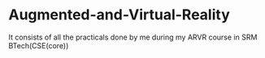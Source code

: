 # Augmented-and-Virtual-Reality

It consists of all the practicals done by me during my ARVR course in SRM BTech(CSE(core))
